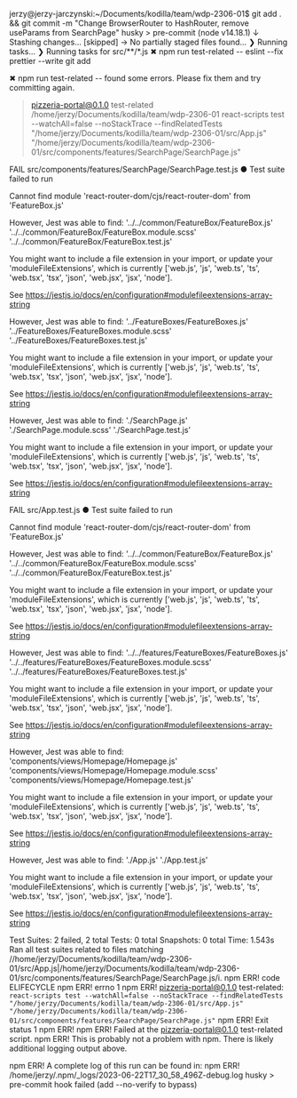 jerzy@jerzy-jarczynski:~/Documents/kodilla/team/wdp-2306-01$ git add . && git commit -m "Change BrowserRouter to HashRouter, remove useParams from SearchPage"
husky > pre-commit (node v14.18.1)
  ↓ Stashing changes... [skipped]
    → No partially staged files found...
  ❯ Running tasks...
    ❯ Running tasks for src/**/*.js
      ✖ npm run test-related --
        eslint --fix
        prettier --write
        git add



✖ npm run test-related -- found some errors. Please fix them and try committing again.

> pizzeria-portal@0.1.0 test-related /home/jerzy/Documents/kodilla/team/wdp-2306-01
> react-scripts test --watchAll=false --noStackTrace --findRelatedTests "/home/jerzy/Documents/kodilla/team/wdp-2306-01/src/App.js" "/home/jerzy/Documents/kodilla/team/wdp-2306-01/src/components/features/SearchPage/SearchPage.js"

 FAIL  src/components/features/SearchPage/SearchPage.test.js
● Test suite failed to run

  Cannot find module 'react-router-dom/cjs/react-router-dom' from 'FeatureBox.js'

  However, Jest was able to find:
  	'../../common/FeatureBox/FeatureBox.js'
  	'../../common/FeatureBox/FeatureBox.module.scss'
  	'../../common/FeatureBox/FeatureBox.test.js'

  You might want to include a file extension in your import, or update your 'moduleFileExtensions', which is currently ['web.js', 'js', 'web.ts', 'ts', 'web.tsx', 'tsx', 'json', 'web.jsx', 'jsx', 'node'].

  See https://jestjs.io/docs/en/configuration#modulefileextensions-array-string

  However, Jest was able to find:
  	'../FeatureBoxes/FeatureBoxes.js'
  	'../FeatureBoxes/FeatureBoxes.module.scss'
  	'../FeatureBoxes/FeatureBoxes.test.js'

  You might want to include a file extension in your import, or update your 'moduleFileExtensions', which is currently ['web.js', 'js', 'web.ts', 'ts', 'web.tsx', 'tsx', 'json', 'web.jsx', 'jsx', 'node'].

  See https://jestjs.io/docs/en/configuration#modulefileextensions-array-string

  However, Jest was able to find:
  	'./SearchPage.js'
  	'./SearchPage.module.scss'
  	'./SearchPage.test.js'

  You might want to include a file extension in your import, or update your 'moduleFileExtensions', which is currently ['web.js', 'js', 'web.ts', 'ts', 'web.tsx', 'tsx', 'json', 'web.jsx', 'jsx', 'node'].

  See https://jestjs.io/docs/en/configuration#modulefileextensions-array-string

 FAIL  src/App.test.js
● Test suite failed to run

  Cannot find module 'react-router-dom/cjs/react-router-dom' from 'FeatureBox.js'

  However, Jest was able to find:
  	'../../common/FeatureBox/FeatureBox.js'
  	'../../common/FeatureBox/FeatureBox.module.scss'
  	'../../common/FeatureBox/FeatureBox.test.js'

  You might want to include a file extension in your import, or update your 'moduleFileExtensions', which is currently ['web.js', 'js', 'web.ts', 'ts', 'web.tsx', 'tsx', 'json', 'web.jsx', 'jsx', 'node'].

  See https://jestjs.io/docs/en/configuration#modulefileextensions-array-string

  However, Jest was able to find:
  	'../../features/FeatureBoxes/FeatureBoxes.js'
  	'../../features/FeatureBoxes/FeatureBoxes.module.scss'
  	'../../features/FeatureBoxes/FeatureBoxes.test.js'

  You might want to include a file extension in your import, or update your 'moduleFileExtensions', which is currently ['web.js', 'js', 'web.ts', 'ts', 'web.tsx', 'tsx', 'json', 'web.jsx', 'jsx', 'node'].

  See https://jestjs.io/docs/en/configuration#modulefileextensions-array-string

  However, Jest was able to find:
  	'components/views/Homepage/Homepage.js'
  	'components/views/Homepage/Homepage.module.scss'
  	'components/views/Homepage/Homepage.test.js'

  You might want to include a file extension in your import, or update your 'moduleFileExtensions', which is currently ['web.js', 'js', 'web.ts', 'ts', 'web.tsx', 'tsx', 'json', 'web.jsx', 'jsx', 'node'].

  See https://jestjs.io/docs/en/configuration#modulefileextensions-array-string

  However, Jest was able to find:
  	'./App.js'
  	'./App.test.js'

  You might want to include a file extension in your import, or update your 'moduleFileExtensions', which is currently ['web.js', 'js', 'web.ts', 'ts', 'web.tsx', 'tsx', 'json', 'web.jsx', 'jsx', 'node'].

  See https://jestjs.io/docs/en/configuration#modulefileextensions-array-string

Test Suites: 2 failed, 2 total
Tests:       0 total
Snapshots:   0 total
Time:        1.543s
Ran all test suites related to files matching /\/home\/jerzy\/Documents\/kodilla\/team\/wdp-2306-01\/src\/App.js|\/home\/jerzy\/Documents\/kodilla\/team\/wdp-2306-01\/src\/components\/features\/SearchPage\/SearchPage.js/i.
npm ERR! code ELIFECYCLE
npm ERR! errno 1
npm ERR! pizzeria-portal@0.1.0 test-related: `react-scripts test --watchAll=false --noStackTrace --findRelatedTests "/home/jerzy/Documents/kodilla/team/wdp-2306-01/src/App.js" "/home/jerzy/Documents/kodilla/team/wdp-2306-01/src/components/features/SearchPage/SearchPage.js"`
npm ERR! Exit status 1
npm ERR!
npm ERR! Failed at the pizzeria-portal@0.1.0 test-related script.
npm ERR! This is probably not a problem with npm. There is likely additional logging output above.

npm ERR! A complete log of this run can be found in:
npm ERR!     /home/jerzy/.npm/_logs/2023-06-22T17_30_58_496Z-debug.log
husky > pre-commit hook failed (add --no-verify to bypass)
